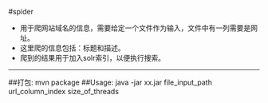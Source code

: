 #spider
* 用于爬网站域名的信息，需要给定一个文件作为输入，文件中有一列需要是网址。
* 这里爬的信息包括：标题和描述。
* 爬到的结果用于加入solr索引，以便执行搜索。
***
##打包:
mvn package
##Usage:
java -jar xx.jar file_input_path url_column_index size_of_threads